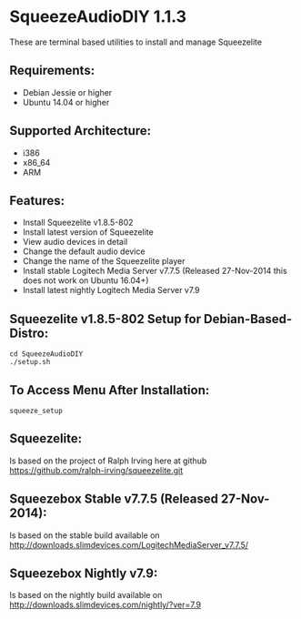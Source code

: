 SqueezeAudioDIY 1.1.3
==============
These are terminal based utilities to install and manage Squeezelite

Requirements:
-------------
- Debian Jessie or higher
- Ubuntu 14.04 or higher

Supported Architecture:
-----------------------
- i386
- x86_64
- ARM

Features:
---------
- Install Squeezelite v1.8.5-802
- Install latest version of Squeezelite
- View audio devices in detail
- Change the default audio device
- Change the name of the Squeezelite player
- Install stable Logitech Media Server v7.7.5 (Released 27-Nov-2014 this does not work on Ubuntu 16.04+)
- Install latest nightly Logitech Media Server v7.9

Squeezelite v1.8.5-802 Setup for Debian-Based-Distro:
-----------------------------------------------------
```shell
cd SqueezeAudioDIY
./setup.sh
```

To Access Menu After Installation:
----------------------------------
```shell
squeeze_setup
```

Squeezelite:
-----------------------
Is based on the project of Ralph Irving here at github https://github.com/ralph-irving/squeezelite.git

Squeezebox Stable v7.7.5 (Released 27-Nov-2014):
-----------------------------------------------
Is based on the stable build available on http://downloads.slimdevices.com/LogitechMediaServer_v7.7.5/

Squeezebox Nightly v7.9:
------------------------
Is based on the nightly build available on http://downloads.slimdevices.com/nightly/?ver=7.9

